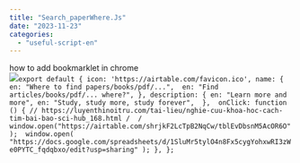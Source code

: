 ```yaml
---
title: "Search_paperWhere.Js"
date: "2023-11-23"
categories: 
  - "useful-script-en"
---
```


how to add bookmarklet in chrome  
![](https://camo.githubusercontent.com/5f21e427a7d3ee887313a4f9b1ab033e6462db47ca299bf3f7e2d81a0ce854bd/68747470733a2f2f696d672e7765626e6f74732e636f6d2f323031392f30342f447261672d616e642d44726f702d4c696e6b732d696e2d4368726f6d652e706e67)`export default { icon: 'https://airtable.com/favicon.ico', name: { en: "Where to find papers/books/pdf/...",  en: "Find articles/books/pdf/... where?", }, description: { en: "Learn more and more", en: "Study, study more, study forever",  },  onClick: function () { // https://luyenthinoitru.com/tai-lieu/nghie-cuu-khoa-hoc-cach-tim-bai-bao-sci-hub_168.html /  / window.open("https://airtable.com/shrjkF2LcTpB2NqCw/tblEvDbsnM5AcOR6O");  window.open( "https://docs.google.com/spreadsheets/d/1SluMr5tylO4n8Fx5cygYohxwRI3zWe0PYTC_fqdqbxo/edit?usp=sharing" ); }, };`
